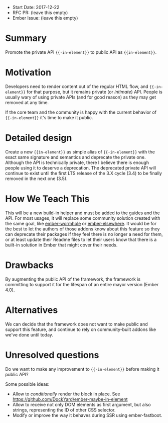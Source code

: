 - Start Date: 2017-12-22
- RFC PR: (leave this empty)
- Ember Issue: (leave this empty)

# Summary

Promote the private API `{{-in-element}}` to public API as `{{in-element}}`.

# Motivation

Developers need to render content out of the regular HTML flow, and `{{-in-element}}` for
that purpose, but it remains private (or _intimate_) API. People is usually wary of using
private APIs (and for good reason) as they may get removed at any time.

If the core team and the community is happy with the current behavior of `{{-in-element}}` it's
time to make it public.

# Detailed design

Create a new `{{in-element}}` as simple alias of `{{-in-element}}` with the exact same signature
and semantics and deprecate the private one.
Although the API is technically private, there I believe there is enough people using it to deserve
a deprecation. The deprecated private API will continue to exist until the first LTS release of the 3.X cycle (3.4)
to be finally removed in the next one (3.5).

# How We Teach This

This will be a new build-in helper and must be added to the guides and the API.
For most usages, it will replace some community solution created with the same goal, like
[ember-wormhole](https://github.com/yapplabs/ember-wormhole) or [ember-elsewhere](https://github.com/ef4/ember-elsewhere).
It would be for the best to let the authors of those addons know about this feature so they can
deprecate their packages if they feel there is no longer a need for them, or at least update their
Readme files to let their users know that there is a built-in solution in Ember that might cover
their needs.

# Drawbacks

By augmenting the public API of the framework, the framework is committing to support it for the lifespan
of an entire mayor version (Ember 4.0).

# Alternatives

We can decide that the framework does not want to make public and support this feature, and continue
to rely on community-built addons like we've done until today.

# Unresolved questions

Do we want to make any improvement to `{{-in-element}}` before making it public API?

Some possible ideas:
- Allow to _conditionally_ render the block in place. See https://github.com/DockYard/ember-maybe-in-element
- Allow to receive not only DOM elements as first argument, but also strings, representing the ID of
  other CSS selector.
- Modify or improve the way it behaves during SSR using ember-fastboot.